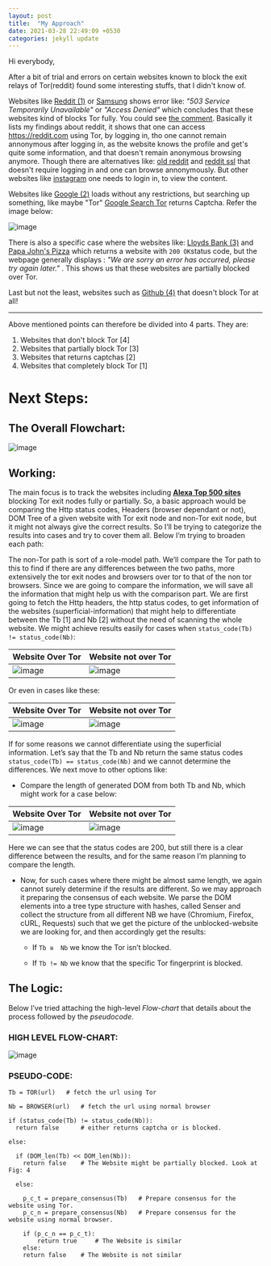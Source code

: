 ```yaml
---
layout: post
title:  "My Approach"
date: 2021-03-28 22:49:09 +0530
categories: jekyll update
---
```


Hi everybody,

After a bit of trial and errors on certain websites known to block the exit relays of Tor(reddit) found some interesting stuffs, that I didn't know of.

Websites like [Reddit (1)](https://reddit.com) or [Samsung](https://www.samsung.com/) shows error like: _"503 Service Temporarily Unavailable"_ or _"Access Denied"_ which concludes that these websites kind of blocks Tor fully.  You could see [the comment](https://gitlab.torproject.org/tpo/community/support/-/issues/40013#note_2728858). Basically it lists my findings about reddit, it shows that one can access https://reddit.com using Tor, by logging in, tho one cannot remain annonymous after logging in, as the website knows the profile and get's quite some information, and that doesn't remain anonymous browsing anymore.
Though there are alternatives like: [old reddit](https://old.reddit.com) and [reddit ssl](https://ssl.reddit.com) that doesn't require logging in and one can browse annonymously.
But other websites like [instagram](https://instagram.com) one needs to login in, to view the content. 

Websites like [Google (2)](https://google.com) loads without any restrictions, but searching up something, like maybe "Tor" [Google Search Tor](https://www.google.com/search?q=tor) returns Captcha. 
Refer the image below: 

![image](https://user-images.githubusercontent.com/34208125/112763802-a582cd00-9023-11eb-87bb-073797a82795.png)

There is also a specific case where the websites like: [Lloyds Bank (3)](https://www.lloydsbank.com/) and [Papa John's Pizza](https://www.papajohns.com/) which returns a website with `200 OK`status code, but the webpage generally displays : _"We are sorry an error has occurred, please try again later."_ . This shows us that these websites are partially blocked over Tor.

Last but not the least, websites such as [Github (4)](https://github.com/) that doesn't block Tor at all!

----------------------------------------------------------------------------------------


Above mentioned points can therefore be divided into 4 parts. They are:

1. Websites that don't block Tor      [4]
2. Websites that partially block Tor  [3]
3. Websites that returns captchas     [2]
4. Websites that completely block Tor [1]

# Next Steps: #

## The Overall Flowchart: ##

![image](https://user-images.githubusercontent.com/34208125/112788271-266bb400-9078-11eb-9a72-6932a6e7291d.png)

## Working: ##

The main focus is to track the websites including [**Alexa Top 500 sites**](https://www.alexa.com/topsites) blocking Tor exit nodes fully or partially. So, a basic approach would be comparing the Http status codes, Headers (browser dependant or not), DOM Tree of a given website with Tor exit node and non-Tor exit node, but it might not always give the correct results. So I’ll be trying to categorize the results into cases and try to cover them all. Below I’m trying to broaden each path:

The non-Tor path is sort of a role-model path. We’ll compare the Tor path to this to find if there are any differences between the two paths, more extensively the tor exit nodes and browsers over tor to that of the non tor browsers. Since we are going to compare the information, we will save all the information that might help us with the comparison part. We are first going to fetch the Http headers, the http status codes, to get information of the websites (superficial-information) that might help to differentiate between the Tb [1] and Nb [2] without the need of scanning the whole website. We might achieve results easily for cases when `status_code(Tb) != status_code(Nb)`: 

Website Over Tor | Website not over Tor
--------|--------
![image](https://user-images.githubusercontent.com/34208125/112788793-451e7a80-9079-11eb-8ff3-812e4a942870.png) | ![image](https://user-images.githubusercontent.com/34208125/112788866-75661900-9079-11eb-928e-2083aac75f91.png)

Or even in cases like these: 

Website Over Tor | Website not over Tor
--------|--------
![image](https://user-images.githubusercontent.com/34208125/112789352-882d1d80-907a-11eb-92ee-a012a2bc8bc6.png) | ![image](https://user-images.githubusercontent.com/34208125/112789391-9b3fed80-907a-11eb-90a6-88012df9c589.png)

If for some reasons we cannot differentiate using the superficial information. Let’s say that the Tb and Nb return the same status codes `status_code(Tb) == status_code(Nb)` and we cannot determine the differences. 
We next move to other options like:
* Compare the length of generated DOM from both Tb and Nb, which might work for a case below: 
 
Website Over Tor | Website not over Tor
--------|--------
![image](https://user-images.githubusercontent.com/34208125/112789546-f4a81c80-907a-11eb-8961-4563fb040236.png) | ![image](https://user-images.githubusercontent.com/34208125/112789554-f83ba380-907a-11eb-9192-f65e649e344d.png)

Here we can see that the status codes are 200, but still there is a clear difference between the results, and for the same reason I’m planning to compare the length. 

* Now, for such cases where there might be almost same length, we again cannot surely determine if the results are different. So we may approach it preparing the consensus of each website. We parse the DOM elements into a tree type structure with hashes, called Senser and collect the structure from all different NB we have (Chromium, Firefox, cURL, Requests) such that we get the picture of the unblocked-website we are looking for, and then accordingly get the results:
 
	* If `Tb ≅  Nb` we know the Tor isn’t blocked.
  
	* If `Tb != Nb` we know that the specific Tor fingerprint is blocked.

## The Logic: ##

Below I’ve tried attaching the high-level _Flow-chart_ that details about the process followed by the _pseudocode_. 

### HIGH LEVEL FLOW-CHART: ##

![image](https://user-images.githubusercontent.com/34208125/112789927-d4c52880-907b-11eb-96da-706d7cd25ab9.png)

### PSEUDO-CODE: ###

```Python3
Tb = TOR(url)   # fetch the url using Tor

Nb = BROWSER(url)   # fetch the url using normal browser

if (status_code(Tb) != status_code(Nb)): 
  return false      # either returns captcha or is blocked.
  
else:

  if (DOM_len(Tb) << DOM_len(Nb)):
    return false    # The Website might be partially blocked. Look at Fig: 4
    
  else:
  
    p_c_t = prepare_consensus(Tb)   # Prepare consensus for the website using Tor.
    p_c_n = prepare_consensus(Nb)   # Prepare consensus for the website using normal browser.
    
    if (p_c_n == p_c_t):
    	return true     # The Website is similar
    else:
	return false    # The Website is not similar
  ```










